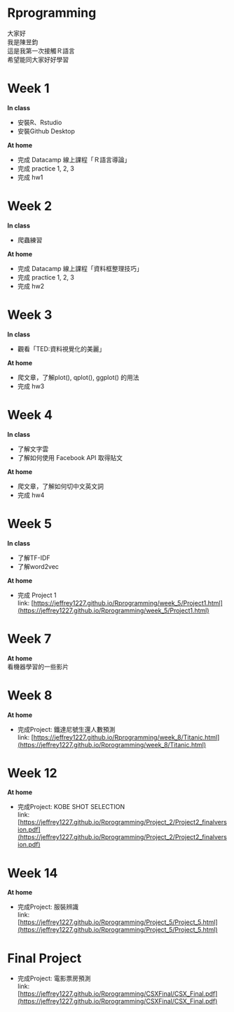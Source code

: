 # Rprogramming

大家好  
我是陳昱鈞  
這是我第一次接觸Ｒ語言  
希望能同大家好好學習  

# Week 1
**In class**  
* 安裝R、Rstudio  
* 安裝Github Desktop  
  
**At home**  
* 完成 Datacamp 線上課程「Ｒ語言導論」  
* 完成 practice 1, 2, 3  
* 完成 hw1  
  
  
  
# Week 2
**In class**  
* 爬蟲練習

**At home** 
* 完成 Datacamp 線上課程「資料框整理技巧」  
* 完成 practice 1, 2, 3
* 完成 hw2
  
  
  
# Week 3
**In class**  
* 觀看「TED:資料視覺化的美麗」  

**At home**
* 爬文章，了解plot(), qplot(), ggplot() 的用法  
* 完成 hw3

# Week 4
**In class**  
* 了解文字雲 
* 了解如何使用 Facebook API 取得貼文

**At home**
* 爬文章，了解如何切中文英文詞 
* 完成 hw4  

# Week 5
**In class**
* 了解TF-IDF
* 了解word2vec  
  
**At home**  
* 完成 Project 1  
link: [https://jeffrey1227.github.io/Rprogramming/week_5/Project1.html](https://jeffrey1227.github.io/Rprogramming/week_5/Project1.html)  

# Week 7  
**At home**  
看機器學習的一些影片  

# Week 8  
**At home**
* 完成Project: 鐵達尼號生還人數預測  
link: [https://jeffrey1227.github.io/Rprogramming/week_8/Titanic.html](https://jeffrey1227.github.io/Rprogramming/week_8/Titanic.html)  
  
# Week 12  
**At home**
* 完成Project: KOBE SHOT SELECTION    
link: [https://jeffrey1227.github.io/Rprogramming/Project_2/Project2_finalversion.pdf](https://jeffrey1227.github.io/Rprogramming/Project_2/Project2_finalversion.pdf)  
  
# Week 14  
**At home**
* 完成Project: 服裝辨識    
link: [https://jeffrey1227.github.io/Rprogramming/Project_5/Project_5.html](https://jeffrey1227.github.io/Rprogramming/Project_5/Project_5.html)  
  
  
# Final Project  
* 完成Project: 電影票房預測    
link: [https://jeffrey1227.github.io/Rprogramming/CSXFinal/CSX_Final.pdf](https://jeffrey1227.github.io/Rprogramming/CSXFinal/CSX_Final.pdf)  
